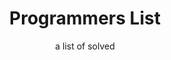 ---
title: Programmers List
subtitle: a list of solved
layout: "page"
icon: fa-pencil-alt
order: 4
---